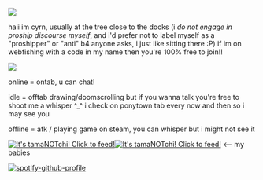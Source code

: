 ![](https://komarev.com/ghpvc/?username=fevertownie&color=FFCCEA&style=plastic&label=made+u+look)

haii im cyrn, usually at the tree close to the docks (i *do not engage in proship discourse myself*, and i'd prefer not to label myself as a "proshipper" or "anti" b4 anyone asks, i just like sitting there :P) if im on webfishing with a code in my name then you're 100% free to join!!

![](https://i.pinimg.com/originals/c6/e9/d3/c6e9d35080f9706109590469e6d03ec7.gif)

online = ontab, u can chat!

idle = offtab drawing/doomscrolling but if you wanna talk you're free to shoot me a whisper ^_^ i check on ponytown tab every now and then so i may see you

offline = afk / playing game on steam, you can whisper but i might not see it

<a href="https://tamanotchi.world/16330c"><img src="https://tamanotchi.world/i/16330" alt="It's tamaNOTchi! Click to feed!"></a><a href="https://tamanotchi.world/16331c"><img src="https://tamanotchi.world/i/16331" alt="It's tamaNOTchi! Click to feed!"></a> <-- my babies

[![spotify-github-profile](https://spotify-github-profile.kittinanx.com/api/view?uid=31livhve32iik7l5hmzariq5qcou&cover_image=true&theme=natemoo-re&show_offline=false&background_color=212121&interchange=false&bar_color=ee6363&bar_color_cover=true)](https://github.com/kittinan/spotify-github-profile)
